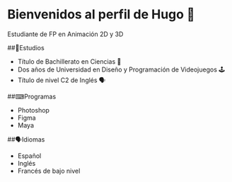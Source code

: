 # Bienvenidos al perfil de Hugo 👋
Estudiante de FP en Animación 2D y 3D

##📖Estudios
- Título de Bachillerato en Ciencias 🧪
- Dos años de Universidad en Diseño y Programación de Videojuegos 🕹
- Título de nivel C2 de Inglés 🗣

##⌨Programas
- Photoshop
- Figma
- Maya

##🗣Idiomas
- Español
- Inglés
- Francés de bajo nivel

<!--
**TheHeyro/TheHeyro** is a ✨ _special_ ✨ repository because its `README.md` (this file) appears on your GitHub profile.

Here are some ideas to get you started:

- 🔭 I’m currently working on ...
- 🌱 I’m currently learning ...
- 👯 I’m looking to collaborate on ...
- 🤔 I’m looking for help with ...
- 💬 Ask me about ...
- 📫 How to reach me: ...
- 😄 Pronouns: ...
- ⚡ Fun fact: ...
-->
